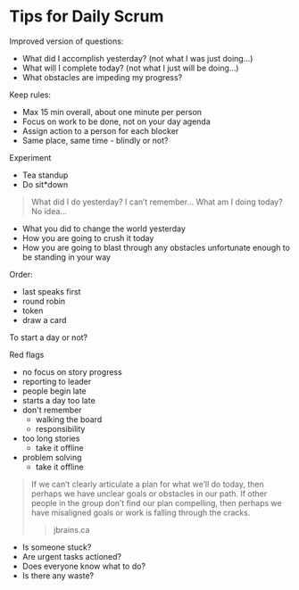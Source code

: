 # Tips for Daily Scrum

Improved version of questions:
* What did I accomplish yesterday? (not what I was just doing...)
* What will I complete today? (not what I just will be doing...)
* What obstacles are impeding my progress?

Keep rules:
* Max 15 min overall, about one minute per person
* Focus on work to be done, not on your day agenda
* Assign action to a person for each blocker
* Same place, same time - blindly or not?

Experiment
* Tea standup
* Do sit*down

> What did I do yesterday? I can’t remember... What am I doing today? No idea...

* What you did to change the world yesterday
* How you are going to crush it today
* How you are going to blast through any obstacles unfortunate enough to be
standing in your way

Order:
* last speaks first
* round robin
* token
* draw a card

To start a day or not?

Red flags
* no focus on story progress
* reporting to leader
* people begin late
* starts a day too late
* don't remember
  * walking the board
  * responsibility
* too long stories
  * take it offline
* problem solving
  * take it offline

> If we can’t clearly articulate a plan for what we’ll do today, then perhaps we
have unclear goals or obstacles in our path. If other people in the group don’t
find our plan compelling, then perhaps we have misaligned goals or work is
falling through the cracks.
>> jbrains.ca

* Is someone stuck?
* Are urgent tasks actioned?
* Does everyone know what to do?
* Is there any waste?
